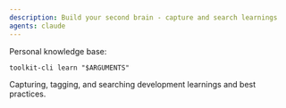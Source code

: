 ```yaml
---
description: Build your second brain - capture and search learnings
agents: claude
---
```


Personal knowledge base:

`toolkit-cli learn "$ARGUMENTS"`

Capturing, tagging, and searching development learnings and best practices.
